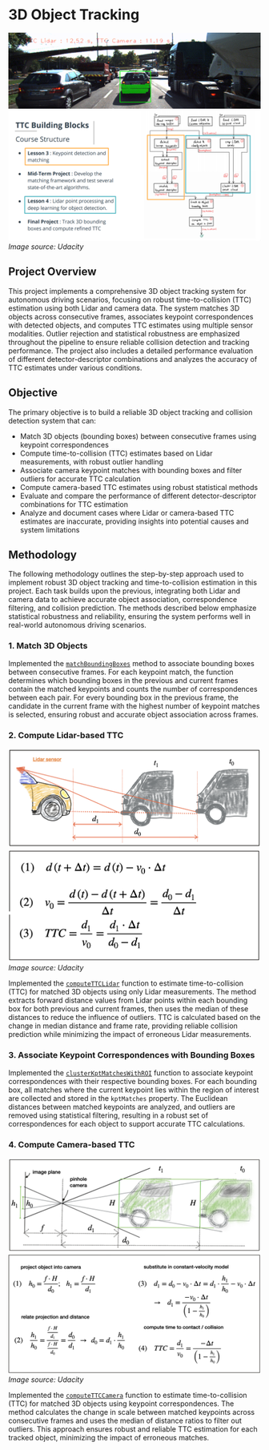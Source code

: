 # 3D Object Tracking

![TTC Animation](output/ttc.gif)
![Feature Matches Example](output/course_code_structure.png)
_Image source: Udacity_

## Project Overview

This project implements a comprehensive 3D object tracking system for autonomous driving scenarios, focusing on robust time-to-collision (TTC) estimation using both Lidar and camera data. The system matches 3D objects across consecutive frames, associates keypoint correspondences with detected objects, and computes TTC estimates using multiple sensor modalities. Outlier rejection and statistical robustness are emphasized throughout the pipeline to ensure reliable collision detection and tracking performance. The project also includes a detailed performance evaluation of different detector-descriptor combinations and analyzes the accuracy of TTC estimates under various conditions.

## Objective

The primary objective is to build a reliable 3D object tracking and collision detection system that can:

- Match 3D objects (bounding boxes) between consecutive frames using keypoint correspondences
- Compute time-to-collision (TTC) estimates based on Lidar measurements, with robust outlier handling
- Associate camera keypoint matches with bounding boxes and filter outliers for accurate TTC calculation
- Compute camera-based TTC estimates using robust statistical methods
- Evaluate and compare the performance of different detector-descriptor combinations for TTC estimation
- Analyze and document cases where Lidar or camera-based TTC estimates are inaccurate, providing insights into potential causes and system limitations

## Methodology

The following methodology outlines the step-by-step approach used to implement robust 3D object tracking and time-to-collision estimation in this project. Each task builds upon the previous, integrating both Lidar and camera data to achieve accurate object association, correspondence filtering, and collision prediction. The methods described below emphasize statistical robustness and reliability, ensuring the system performs well in real-world autonomous driving scenarios.

### 1. Match 3D Objects

Implemented the [`matchBoundingBoxes`](src/camFusion_Student.cpp) method to associate bounding boxes between consecutive frames. For each keypoint match, the function determines which bounding boxes in the previous and current frames contain the matched keypoints and counts the number of correspondences between each pair. For every bounding box in the previous frame, the candidate in the current frame with the highest number of keypoint matches is selected, ensuring robust and accurate object association across frames.

### 2. Compute Lidar-based TTC

![Feature Matches Example](output/computeTTCLidar1.png)
![Feature Matches Example](output/computeTTCLidar2.png)
_Image source: Udacity_

Implemented the [`computeTTCLidar`](src/camFusion_Student.cpp) function to estimate time-to-collision (TTC) for matched 3D objects using only Lidar measurements. The method extracts forward distance values from Lidar points within each bounding box for both previous and current frames, then uses the median of these distances to reduce the influence of outliers. TTC is calculated based on the change in median distance and frame rate, providing reliable collision prediction while minimizing the impact of erroneous Lidar measurements.

### 3. Associate Keypoint Correspondences with Bounding Boxes

Implemented the [`clusterKptMatchesWithROI`](src/camFusion_Student.cpp) function to associate keypoint correspondences with their respective bounding boxes. For each bounding box, all matches where the current keypoint lies within the region of interest are collected and stored in the `kptMatches` property. The Euclidean distances between matched keypoints are analyzed, and outliers are removed using statistical filtering, resulting in a robust set of correspondences for each object to support accurate TTC calculations.

### 4. Compute Camera-based TTC

![Feature Matches Example](output/computeTTCCamera1.png)
![Feature Matches Example](output/computeTTCCamera2.png)
_Image source: Udacity_

Implemented the [`computeTTCCamera`](src/camFusion_Student.cpp) function to estimate time-to-collision (TTC) for matched 3D objects using keypoint correspondences. The method calculates the change in scale between matched keypoints across consecutive frames and uses the median of distance ratios to filter out outliers. This approach ensures robust and reliable TTC estimation for each tracked object, minimizing the impact of erroneous matches.
